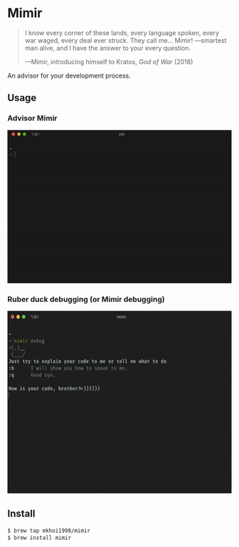 # Mimir

> I know every corner of these lands, every language spoken, every war waged, every deal ever struck. They call me… Mimir! —smartest man alive, and I have the answer to your every question.
>
> -–Mimir, introducing himself to Kratos, _God of War_ (2018)

An advisor for your development process.

## Usage

### Advisor Mimir

![advise](media/advise.gif)

### Ruber duck debugging (or Mimir debugging)

<img src="media/debug.png" alt="debug" width="600" height="410">

## Install

```
$ brew tap mkhoi1998/mimir
$ brew install mimir
```
